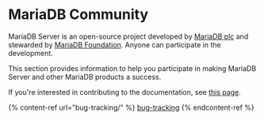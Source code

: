 # MariaDB Community

MariaDB Server is an open-source project developed by [MariaDB plc](https://mariadb.com/) and stewarded by [MariaDB Foundation](https://mariadb.org/). Anyone can participate in the development.

This section provides information to help you participate in making MariaDB Server and other MariaDB products a success.

If you're interested in contributing to the documentation, see [this page](../../about/readme/contributing-documentation.md).

{% content-ref url="bug-tracking/" %}
[bug-tracking](bug-tracking/)
{% endcontent-ref %}
